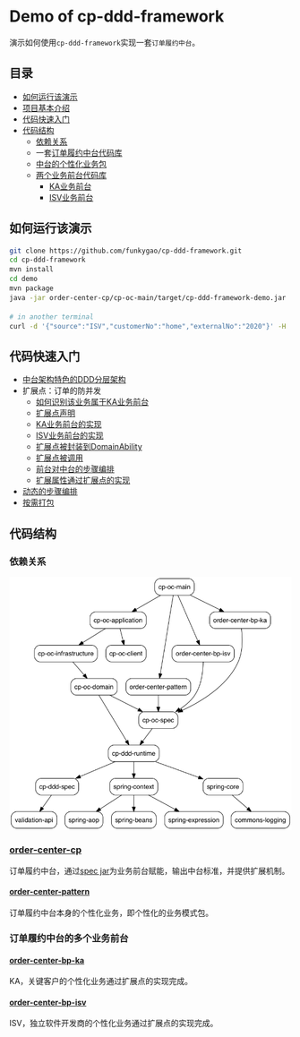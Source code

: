 # Demo of cp-ddd-framework

演示如何使用`cp-ddd-framework`实现一套`订单履约中台`。

## 目录

- [如何运行该演示](#如何运行该演示)
- [项目基本介绍](https://github.com/funkygao/cp-ddd-framework/wiki/Demo-explained-%E7%A4%BA%E4%BE%8B%E8%AF%B4%E6%98%8E)
- [代码快速入门](#代码快速入门)
- [代码结构](#代码结构)
   - [依赖关系](#依赖关系)
   - 一套[订单履约中台代码库](#order-center-cp)
   - [中台的个性化业务包](#order-center-pattern)
   - [两个业务前台代码库](#订单履约中台的多个业务前台)
      - [KA业务前台](#order-center-bp-ka)
      - [ISV业务前台](#order-center-bp-isv)

## 如何运行该演示

``` bash
git clone https://github.com/funkygao/cp-ddd-framework.git
cd cp-ddd-framework
mvn install
cd demo
mvn package
java -jar order-center-cp/cp-oc-main/target/cp-ddd-framework-demo.jar

# in another terminal
curl -d '{"source":"ISV","customerNo":"home","externalNo":"2020"}' -H 'Content-type: application/json' http://localhost:9090/order
```

## 代码快速入门

- [中台架构特色的DDD分层架构](order-center-cp)
- 扩展点：订单的防并发
   - [如何识别该业务属于KA业务前台](order-center-cp/cp-oc-spec/src/main/java/org/example/cp/oms/spec/partner/KaPartner.java)
   - [扩展点声明](order-center-cp/cp-oc-spec/src/main/java/org/example/cp/oms/spec/ext/ISerializableIsolationExt.java)
   - [KA业务前台的实现](order-center-bp-ka/src/main/java/org/example/bp/oms/ka/extension/SerializableIsolationExt.java)
   - [ISV业务前台的实现](order-center-bp-isv/src/main/java/org/example/bp/oms/isv/extension/SerializableIsolationExt.java)
   - [扩展点被封装到DomainAbility](order-center-cp/cp-oc-domain/src/main/java/org/example/cp/oms/domain/ability/SerializableIsolationAbility.java)
   - [扩展点被调用](order-center-cp/cp-oc-domain/src/main/java/org/example/cp/oms/domain/service/SubmitOrder.java)
   - [前台对中台的步骤编排](order-center-bp-ka/src/main/java/org/example/bp/oms/ka/extension/DecideStepsExt.java)
   - [扩展属性通过扩展点的实现](order-center-bp-isv/src/main/java/org/example/bp/oms/isv/extension/CustomModel.java)
- [动态的步骤编排](order-center-cp/cp-oc-domain/src/main/java/org/example/cp/oms/domain/step/submitorder/BasicStep.java)
- [按需打包](order-center-cp/cp-oc-main/pom.xml)

## 代码结构

### 依赖关系

![](/doc/assets/img/ddd-depgraph.png)

### [order-center-cp](order-center-cp)

订单履约中台，通过[spec jar](order-center-cp/cp-oc-spec)为业务前台赋能，输出中台标准，并提供扩展机制。

#### [order-center-pattern](order-center-pattern)

订单履约中台本身的个性化业务，即个性化的业务模式包。

### 订单履约中台的多个业务前台

#### [order-center-bp-ka](order-center-bp-ka)

KA，关键客户的个性化业务通过扩展点的实现完成。

#### [order-center-bp-isv](order-center-bp-isv)

ISV，独立软件开发商的个性化业务通过扩展点的实现完成。
